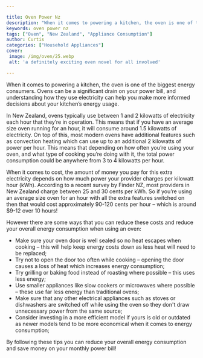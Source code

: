 ```yaml
---

title: Oven Power Nz
description: "When it comes to powering a kitchen, the oven is one of the biggest energy consumers. Ovens can be a significant drain on your pow...take a moment to check it out "
keywords: oven power nz
tags: ["Oven", "New Zealand", "Appliance Consumption"]
author: Curtis
categories: ["Household Appliances"]
cover: 
 image: /img/oven/25.webp
 alt: 'a definitely exciting oven novel for all involved'

---
```


When it comes to powering a kitchen, the oven is one of the biggest energy consumers. Ovens can be a significant drain on your power bill, and understanding how they use electricity can help you make more informed decisions about your kitchen’s energy usage.

In New Zealand, ovens typically use between 1 and 2 kilowatts of electricity each hour that they’re in operation. This means that if you have an average size oven running for an hour, it will consume around 1.5 kilowatts of electricity. On top of this, most modern ovens have additional features such as convection heating which can use up to an additional 2 kilowatts of power per hour. This means that depending on how often you’re using your oven, and what type of cooking you’re doing with it, the total power consumption could be anywhere from 3 to 4 kilowatts per hour.

When it comes to cost, the amount of money you pay for this extra electricity depends on how much power your provider charges per kilowatt hour (kWh). According to a recent survey by Finder NZ, most providers in New Zealand charge between 25 and 30 cents per kWh. So if you’re using an average size oven for an hour with all the extra features switched on then that would cost approximately 90-120 cents per hour – which is around $9-12 over 10 hours!

However there are some ways that you can reduce these costs and reduce your overall energy consumption when using an oven:

 - Make sure your oven door is well sealed so no heat escapes when cooking – this will help keep energy costs down as less heat will need to be replaced; 
 - Try not to open the door too often while cooking – opening the door causes a loss of heat which increases energy consumption; 
 - Try grilling or baking food instead of roasting where possible – this uses less energy; 
 - Use smaller appliances like slow cookers or microwaves where possible – these use far less energy than traditional ovens; 
 - Make sure that any other electrical appliances such as stoves or dishwashers are switched off while using the oven so they don't draw unnecessary power from the same source; 
 - Consider investing in a more efficient model if yours is old or outdated as newer models tend to be more economical when it comes to energy consumption; 

By following these tips you can reduce your overall energy consumption and save money on your monthly power bill!
